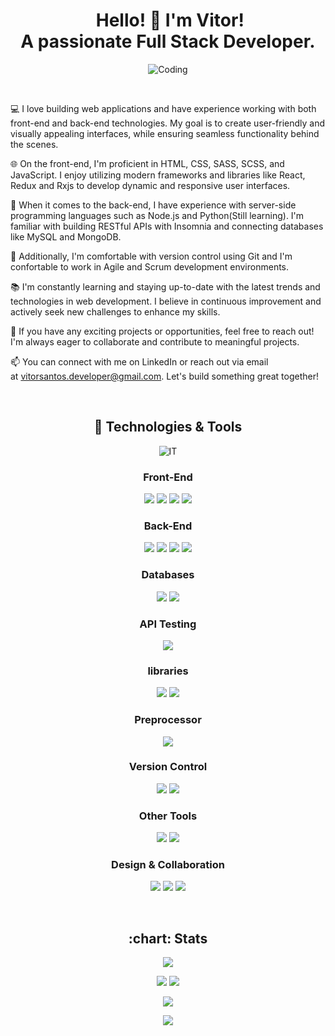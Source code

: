 <h1 align="center"> Hello! 👋 I'm Vitor! <br> A passionate Full Stack Developer.</h1>

<p align="center">
  <img align="center" alt="Coding" src="https://camo.githubusercontent.com/cae12fddd9d6982901d82580bdf321d81fb299141098ca1c2d4891870827bf17/68747470733a2f2f6d69726f2e6d656469756d2e636f6d2f6d61782f313336302f302a37513379765349765f7430696f4a2d5a2e676966">
</p>

<br>

💻 I love building web applications and have experience working with both front-end and back-end technologies. My goal is to create user-friendly and visually appealing interfaces, while ensuring seamless functionality behind the scenes.

🌐 On the front-end, I'm proficient in HTML, CSS, SASS, SCSS, and JavaScript. I enjoy utilizing modern frameworks and libraries like React, Redux and Rxjs to develop dynamic and responsive user interfaces.

🔧 When it comes to the back-end, I have experience with server-side programming languages such as Node.js and Python(Still learning). I'm familiar with building RESTful APIs with Insomnia and connecting databases like MySQL and MongoDB.

🚀 Additionally, I'm comfortable with version control using Git and I'm confortable to work in Agile and Scrum development environments.

📚 I'm constantly learning and staying up-to-date with the latest trends and technologies in web development. I believe in continuous improvement and actively seek new challenges to enhance my skills.

🌟 If you have any exciting projects or opportunities, feel free to reach out! I'm always eager to collaborate and contribute to meaningful projects.

📫 You can connect with me on LinkedIn or reach out via email at vitorsantos.developer@gmail.com. Let's build something great together!

<br>

<h2 align="center">🔨 Technologies & Tools </h2>

<p align="center">
  <img align="center" alt="IT" src="https://miro.medium.com/v2/resize:fit:720/format:webp/0*5o__O4GPdEkYH0qt.jpeg">
</p>

<h3 align="center">Front-End</h3>

<p align="center"> 
  <img src="https://img.shields.io/badge/-HTML5-E34F26?style=flat&logo=html5&logoColor=white">
  <img src="https://img.shields.io/badge/-CSS3-1572B6?style=flat&logo=css3&logoColor=white">
  <img src="https://img.shields.io/badge/-JavaScript-F7DF1E?style=flat&logo=javascript&logoColor=black">
  <img src="https://img.shields.io/badge/-React-61DAFB?style=flat&logo=react&logoColor=black">
</p>

 <h3 align="center">Back-End</h3>
 
 <p align="center"> 
  <img src="https://img.shields.io/badge/-PHP-777BB4?style=flat&logo=php&logoColor=white">
  <img src="https://img.shields.io/badge/-Node.js-339933?style=flat&logo=node.js&logoColor=white">
  <img src="https://img.shields.io/badge/-Python-3776AB?style=flat&logo=python&logoColor=white">
  <img src="https://img.shields.io/badge/-Express.js-000000?style=flat&logo=express&logoColor=white">
</p>

 <h3 align="center">Databases</h3>
 
 <p align="center"> 
  <img src="https://img.shields.io/badge/-MySQL-4479A1?style=flat&logo=mysql&logoColor=white">
  <img src="https://img.shields.io/badge/-MongoDB-47A248?style=flat&logo=mongodb&logoColor=white">
 </p>

 <h3 align="center">API Testing</h3>
  
 <p align="center"> 
   <img src="https://img.shields.io/badge/-Insomnia-5849BE?style=flat&logo=insomnia&logoColor=white">
 </p>

 <h3 align="center">libraries</h3>
 
 <p align="center"> 
   <img src="https://camo.githubusercontent.com/5ffd853b0824728d0a8ce1f5dd3634891bb73fe5c560b423eb45c0e34be4581c/68747470733a2f2f696d672e736869656c64732e696f2f62616467652f2d52656475782d3736344142433f7374796c653d666c61742d737175617265266c6f676f3d7265647578266c6f676f436f6c6f723d7768697465">
  <img src="https://camo.githubusercontent.com/dc37ea9cc0a378680d407a6ce6930bdd2c6b982a7284317798630bae82c48b3c/68747470733a2f2f696d672e736869656c64732e696f2f62616467652f2d52784a732d4237313738433f7374796c653d666c61742d737175617265266c6f676f3d726561637469766578266c6f676f436f6c6f723d7768697465">
 </p>

 <h3 align="center">Preprocessor</h3>
  
 <p align="center"> 
   <img src="https://camo.githubusercontent.com/fabe0b9fc0956fc4327fb91945629b49e89722774141d1be082a23f4770e2513/68747470733a2f2f696d672e736869656c64732e696f2f62616467652f2d536173732d4343363639393f7374796c653d666c61742d737175617265266c6f676f3d73617373266c6f676f436f6c6f723d7768697465">
 </p>

 <h3 align="center">Version Control</h3>
  
 <p align="center"> 
   <img src="https://img.shields.io/badge/-Git-F05032?style=flat&logo=git&logoColor=white">
  <img src="https://img.shields.io/badge/-GitHub-181717?style=flat&logo=github&logoColor=white">
 </p>

  <h3 align="center">Other Tools</h3>
  
  <p align="center"> 
   <img src="https://img.shields.io/badge/-Visual%20Studio%20Code-007ACC?style=flat&logo=visual-studio-code&logoColor=white">
  <img src="https://img.shields.io/badge/-Postman-FF6C37?style=flat&logo=postman&logoColor=white">
 </p>

  <h3 align="center">Design & Collaboration</h3>
  
  <p align="center"> 
  <img src="https://img.shields.io/badge/-Figma-F24E1E?style=flat&logo=figma&logoColor=white">
  <img src="https://img.shields.io/badge/-Trello-0079BF?style=flat&logo=trello&logoColor=white">
  <img src="https://img.shields.io/badge/-Slack-4A154B?style=flat&logo=slack&logoColor=white">
</p>

<br>

<h2 align="center">:chart: Stats </h2>

<p align="center">
   <img src="http://github-profile-summary-cards.vercel.app/api/cards/profile-details?username=vitorsantos93&theme=codeSTACKr">
</p>

<p align="center">
  <img src="https://github-readme-stats.vercel.app/api?username=vitorsantos93&theme=codeSTACKr&show_icons=true" />
  <img src="http://github-profile-summary-cards.vercel.app/api/cards/productive-time?username=vitorsantos93&theme=codeSTACKr&utcOffset=8" />
</p>

<p align="center">
  <img align="center" src="https://streak-stats.demolab.com?user=vitorsantos93&theme=rising-sun&hide_border=true&card_width=508)](https://git.io/streak-stats" />
</p>

<p align="center">
  <img align="center" src="https://cdn2.hubspot.net/hub/4650993/avast-blog/Avast-5-Endpoint-Threats-Article-Design.png" />
</p>
